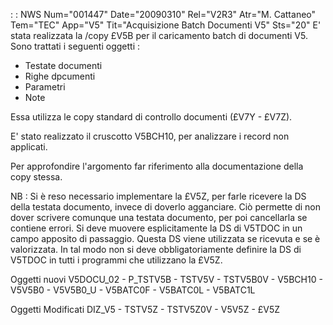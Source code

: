  :  : NWS Num="001447" Date="20090310" Rel="V2R3" Atr="M. Cattaneo" Tem="TEC" App="V5" Tit="Acquisizione Batch Documenti V5" Sts="20"
E' stata realizzata la /copy £V5B per il caricamento batch di documenti V5.
Sono trattati i seguenti oggetti : 
- Testate documenti
- Righe dpcumenti
- Parametri
- Note

Essa utilizza le copy standard di controllo documenti (£V7Y - £V7Z).

E' stato realizzato il cruscotto V5BCH10, per analizzare i record non applicati.

Per approfondire l'argomento far riferimento alla documentazione della copy stessa.

NB :  Si è reso necessario implementare la £V5Z, per farle ricevere la DS della testata documento, invece di doverlo agganciare. Ciò permette di non dover scrivere comunque una testata documento, per
poi cancellarla se contiene errori. Si deve muovere esplicitamente la DS di V5TDOC in un campo apposito di passaggio. Questa DS viene utilizzata se ricevuta e se è valorizzata.
In tal modo non si deve obbligatoriamente definire la DS di V5TDOC in tutti i programmi che utilizzano la £V5Z.

Oggetti nuovi
V5DOCU_02 - P_TSTV5B - TSTV5V - TSTV5B0V - V5BCH10 - V5V5B0 - V5V5B0_U - V5BATC0F - V5BATC0L - V5BATC1L

Oggetti Modificati
DIZ_V5 - TSTV5Z - TSTV5Z0V - V5V5Z - £V5Z
